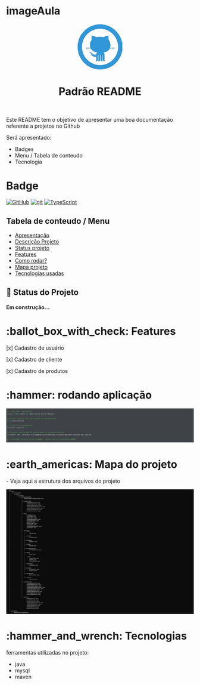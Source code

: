# imageAula

<p width="100%" align="center">
  <img src="/image/gitlogo.jpg" width="120dp"></img>  
</p>

<h1 align="center" id="descricaoProjeto">Padrão README</h1>
<br>
<p>Este README tem o objetivo de apresentar uma boa documentação referente a projetos no Github</p>

Será apresentado:
<p id="itens"></p>
<ul>
  <li>Badges</li>
  <li>Menu / Tabela de conteudo</li>
  <li>Tecnologia</li>
</ul>

<h1>Badge</h1>

[![GitHub](https://img.shields.io/badge/--181717?logo=github&logoColor=ffffff)](https://github.com/)
[![git](https://img.shields.io/badge/--F05032?logo=git&logoColor=ffffff)](http://git-scm.com/)
[![TypeScript](https://img.shields.io/badge/--3178C6?logo=typescript&logoColor=ffffff)](https://www.typescriptlang.org/)

## Tabela de conteudo / Menu
<ul>
  <li><a href="#itens">Apresentação</a></li>
  <li><a href="#descricaoProjeto">Descrição Projeto</a></li>
  <li><a href="#status">Status projeto</a></li>
  <li><a href="#features">Features</a></li>
  <li><a href="#rodandoApp">Como rodar?</a></li>
  <li><a href="#mapaProjeto">Mapa projeto</a></li>
  <li><a href="#tecnologias">Tecnologias usadas</a></li>
</ul>

## 🚀 Status do Projeto
<h4 id="status">Em construção...</h4>

<div id="features"></div>
<h1>:ballot_box_with_check: Features</h1>


  <p>[x] Cadastro de usuário</p>
  <p>[x] Cadastro de cliente</p>
  <p>[x] Cadastro de produtos</p>


<div id="rodandoApp"></div>
<h1>:hammer: rodando aplicação </h1>
<img src="/image/image.png"></img>  

<div id="mapaProjeto"></div>
<h1>:earth_americas: Mapa do projeto</h1>
- Veja aqui a estrutura dos arquivos do projeto
  
<img src="/image/tree.png"></img>  

<div id="tecnologias"></div>
<h1>:hammer_and_wrench: Tecnologias</h1>
ferramentas utilizadas no projeto:
<ul>
  <li>java</li>
  <li>mysql</li>
  <li>maven </li>
</ul>




